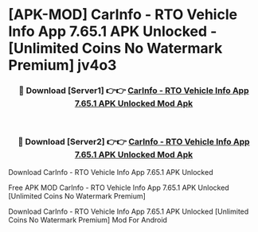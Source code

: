 # [APK-MOD] CarInfo - RTO Vehicle Info App 7.65.1 APK Unlocked - [Unlimited Coins No Watermark Premium] jv4o3



<div align="center">
<h3>🔴 Download [Server1] 👉👉 <a href="https://momento.my/?title=CarInfo_-_RTO_Vehicle_Info_App_7.65.1_APK_Unlocked">CarInfo - RTO Vehicle Info App 7.65.1 APK Unlocked Mod Apk</a></h3><br>

<h3>🔴 Download [Server2] 👉👉 <a href="https://momento.my/?title=CarInfo_-_RTO_Vehicle_Info_App_7.65.1_APK_Unlocked">CarInfo - RTO Vehicle Info App 7.65.1 APK Unlocked Mod Apk</a></h3>
</div>



Download CarInfo - RTO Vehicle Info App 7.65.1 APK Unlocked 

Free APK MOD CarInfo - RTO Vehicle Info App 7.65.1 APK Unlocked [Unlimited Coins No Watermark Premium]

Download CarInfo - RTO Vehicle Info App 7.65.1 APK Unlocked [Unlimited Coins No Watermark Premium] Mod For Android
